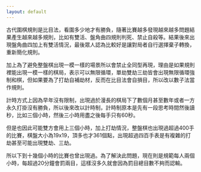 ```yaml
---
layout: default
---
```


古代圍棋規則是比目法，看圍多少地才有勝負，隨著比賽越多發現越來越多問題結果產生越來越多規則，比如有雙活、盤角曲四規則判死、禁止自殺等。結果後來出現盤角曲四加上有雙活情況，最後眾人認為比較好是讓對局者自行選擇棄子轉換，重新簡化規則。

加上為了避免整盤棋出現一模一樣的場景所以會禁止全同型再現，理由是如果規則裡能出現一模一樣的棋局，表示可以無限循環，單劫雙劫三劫皆會出現無限循環強制和棋，但如果要為了打劫自補劫材，反而在比目法會自損目，所以改以數子法當作規則。

計時方式上因為早年沒有限制，出現過於漫長的棋局下了數個月甚至數年或者一方永久打掛沒有勝負，所以後來改以計時制，計時制原本是先有一段思考時間然後讀秒，比如三個小時，然後三小時用盡之後每手只有60秒。

但是也因此可能雙方會用上三個小時，加上打劫情況，整盤棋也出現過超過400手的比賽，棋盤大小為19x19，頂多也才361個點，出現超過四百手表是有複雜的打劫甚至可能出現雙劫、三劫。

所以下到十幾個小時的比賽也曾出現過。為了解決此問題，現在則是規範每人兩個小時，每超過20分鐘會罰兩目，這樣沒多久就會因為罰目總目數不夠而認輸。
